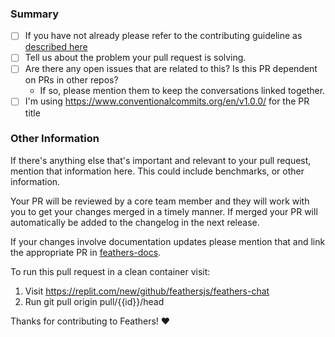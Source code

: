 ### Summary

- [ ] If you have not already please refer to the contributing guideline as [described
here](https://github.com/feathersjs/feathers/blob/master/.github/contributing.md#pull-requests)
- [ ] Tell us about the problem your pull request is solving.
- [ ] Are there any open issues that are related to this? Is this PR dependent on PRs in other repos?
  - If so, please mention them to keep the conversations linked together.
- [ ] I'm using https://www.conventionalcommits.org/en/v1.0.0/ for the PR title

### Other Information

If there's anything else that's important and relevant to your pull
request, mention that information here. This could include
benchmarks, or other information.

Your PR will be reviewed by a core team member and they will work with you to get your changes merged in a timely manner. If merged your PR will automatically be added to the changelog in the next release.

If your changes involve documentation updates please mention that and link the appropriate PR in [feathers-docs](https://github.com/feathersjs/feathers-docs).

To run this pull request in a clean container visit:
1. Visit https://replit.com/new/github/feathersjs/feathers-chat
2. Run git pull origin pull/{{id}}/head

Thanks for contributing to Feathers! :heart:
